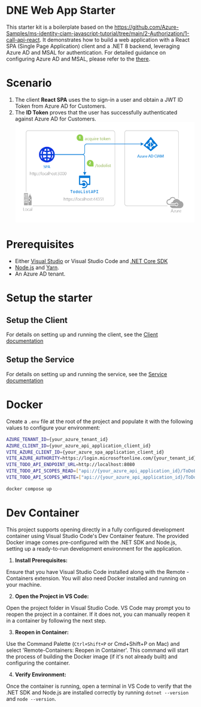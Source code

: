 # DNE Web App Starter

This starter kit is a boilerplate based on the https://github.com/Azure-Samples/ms-identity-ciam-javascript-tutorial/tree/main/2-Authorization/1-call-api-react. It demonstrates how to build a web application with a React SPA (Single Page Application) client and a .NET 8 backend, leveraging Azure AD and MSAL for authentication. For detailed guidance on configuring Azure AD and MSAL, please refer to the [there](https://github.com/Azure-Samples/ms-identity-ciam-javascript-tutorial/tree/main/2-Authorization/1-call-api-react).

# Scenario
1. The client **React SPA** uses the to sign-in a user and obtain a JWT ID Token from Azure AD for Customers.
2. The **ID Token** proves that the user has successfully authenticated against Azure AD for Customers.
![alt text](docs/scenario.png)

# Prerequisites
- Either [Visual Studio](https://visualstudio.microsoft.com/downloads/) or Visual Studio Code and [.NET Core SDK](https://www.microsoft.com/net/learn/get-started)
- [Node.js](https://nodejs.org/en/download/current) and [Yarn](https://yarnpkg.com/getting-started/install).
- An Azure AD tenant.

# Setup the starter

## Setup the Client
For details on setting up and running the client, see the [Client documentation](/client/README.md)

## Setup the Service
For details on setting up and running the service, see the [Service documentation](/service/README.md)

# Docker
Create a `.env` file at the root of the project and populate it with the following values to configure your environment:
```sh
AZURE_TENANT_ID={your_azure_tenant_id}
AZURE_CLIENT_ID={your_azure_api_application_client_id}
VITE_AZURE_CLIENT_ID={your_azure_spa_application_client_id}
VITE_AZURE_AUTHORITY=https://login.microsoftonline.com/{your_tenant_id}
VITE_TODO_API_ENDPOINT_URL=http://localhost:8080
VITE_TODO_API_SCOPES_READ=["api://{your_azure_api_application_id}/ToDoList.Read"]
VITE_TODO_API_SCOPES_WRITE=["api://{your_azure_api_application_id}/ToDoList.ReadWrite"]
```
```bash
docker compose up
```

# Dev Container
This project supports opening directly in a fully configured development container using Visual Studio Code's Dev Container feature. The provided Docker image comes pre-configured with the .NET SDK and Node.js, setting up a ready-to-run development environment for the application.

1. **Install Prerequisites:**

Ensure that you have Visual Studio Code installed along with the Remote - Containers extension. You will also need Docker installed and running on your machine.

2. **Open the Project in VS Code:**

Open the project folder in Visual Studio Code. VS Code may prompt you to reopen the project in a container. If it does not, you can manually reopen it in a container by following the next step.

3. **Reopen in Container:**

Use the Command Palette (`Ctrl+Shift+P` or Cmd+Shift+P on Mac) and select 'Remote-Containers: Reopen in Container'. This command will start the process of building the Docker image (if it's not already built) and configuring the container.

4. **Verify Environment:**

Once the container is running, open a terminal in VS Code to verify that the .NET SDK and Node.js are installed correctly by running `dotnet --version` and `node --version`.